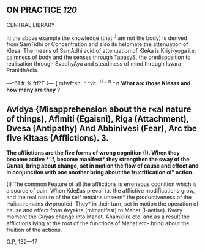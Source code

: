 ## **ON PRACTICE** *120*

CENTRAL LIBRARY

Iti the above example the knowledge (that <sup>J</sup> am not the body) is derived from SamTidhi or Concentration and also its helpmate the attenuation of Klesa. The means of SamAdhi acid of attenuation of KleAa is Kriyi-yoga i.e. calmness of body and the senses through TapasyS, the predisposition to realisation through SvadhyAya and steadiness of mind through Isvara-PranidhAcia.

—^61 ft *%* ftf?T *1*— **(** mfwf^sn: ^ ^vit: <sup>11</sup> ^ <sup>n</sup> **^ n What arc those Klesas and how many are they ?**

## **Avidya {Misapprehension about the r«al nature of things), Aflmiti (Egaisni), Riga (Attachment), Dvesa (Antipathy) And Abbinivesi (Fear), Arc tbe five Kltaas (Afflictions). 3.**

**The afflictions are the five forms of wrong cognition (I). When they become active \*'.f, become manifest\* they strengthen the sway of the Gunas, bring about change, set in motion the flow of cause and effect and in conjunction with one another bring about the fructification ol" action.**

(I) The common Feature of all the afflictions is erroneous cognition which is a source of pain. When Kde£as prevail i.r. the afflictive modifications grow, and the real nature of the self remains unseen\* the productiveness of the l^uiias remains dwprooted. They\* in their turn, set in motion the operation of cause and effect from Avyakta (mimanifest) to Mahat (I-aetise). Kvery moment the Guyas change into Mahat, Ahamkilra etc. and as a result the afflictions lying at the root of the functions of Mahat etc- bring about the fruition of the actions.

O.P, 132—17